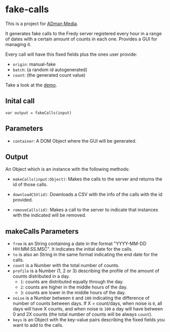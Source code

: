 # fake-calls

This is a project for [ADman Media](http://admanmedia.com/).

It generates fake calls to the Fredy server registered every hour in a range of dates with a certain amount of counts in each one. Provides a GUI for managing it.

Every call will have this fixed fields plus the ones user provide:
* `origin`: manual-fake
* `batch`: (a random id autogenerated)
* `count`: (the generated count value)

Take a look at the [demo](https://rawgit.com/davidgnin/fake-calls/master/demo.html).

## Inital call

```
var output = fakeCalls(input)
```

## Parameters

* `container`: A DOM Object where the GUI will be generated.

## Output

An Object which is an instance with the following methods:

* `makeCalls(input:Object)`: Makes the calls to the server and returns the id of those calls.

* `downloadCSV(id)`: Downloads a CSV with the info of the calls with the id provided.

* `removeCalls(id)`: Makes a call to the server to indicate that instances with the indicated will be removed.

## makeCalls Parameters

* `from` is an String containing a date in the format "YYYY-MM-DD HH:MM:SS.MSC". It indicates the initial date for the calls.
* `to` is also an String in the same format indicating the end date for the calls.
* `count` is a Number with the total number of counts.
* `profile` is a Number (1, 2 or 3) describing the profile of the amount of counts distributed in a day.
  * `1`: counts are distributed equally through the day.
  * `2`: counts are higher in the middle hours of the day.
  * `3`: counts are lower in the middle hours of the day.
* `noise` is a Number between `0` and `100` indicating the difference of number of counts between days. If X = count/days, when noise is `0`, all days will have X counts, and when noise is `100` a day will have between 0 and 2X counts (the total number of counts will be always `count`).
* `keys` is an Object with the key-value pairs describing the fixed fields you want to add to the calls.
